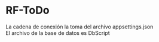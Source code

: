 # RF-ToDo
La cadena de conexión la toma del archivo appsettings.json  
El archivo de la base de datos es DbScript

